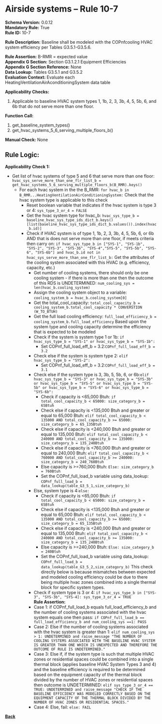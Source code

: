 # Airside systems – Rule 10-7  
**Schema Version:** 0.0.12  
**Mandatory Rule:** True     
**Rule ID:** 10-7  
 
**Rule Description:** Baseline shall be modeled with the COPnfcooling HVAC system efficiency per Tables G3.5.1-G3.5.6.   

**Rule Assertion:** B-RMR = expected value                                           
**Appendix G Section:** Section G3.1.2.1 Equipment Efficiencies  
**Appendix G Section Reference:** None  
**Data Lookup:** Tables G3.5.1 and G3.5.2  
**Evaluation Context:** Evaluate each HeatingVentilationAirAconditioningSystem data table  

**Applicability Checks:**  

1. Applicable to baseline HVAC system types 1, 1b, 2, 3, 3b, 4, 5, 5b, 6, and 6b that do not serve more than one floor.  

**Function Call:**  

1. get_baseline_system_types()
2. get_hvac_systems_5_6_serving_multiple_floors_b()

**Manual Check:** None  

## Rule Logic:  
**Applicability Check 1:**   
- Get list of hvac systems of type 5 and 6 that serve more than one floor: `hvac_sys_serve_more_than_one_flr_list_b = get_hvac_systems_5_6_serving_multiple_floors_b(B_RMR).keys()`
    - For each hvac system in the the B_RMR: `for hvac_b in B_RMR...HeatingVentilationAirConditioningSystem:`
        Check that the hvac system type is applicable to this check
        - Reset boolean variable that indicates if the hvac system is type 3 or 4: `sys_type_3_or_4 = FALSE`
        - Get the hvac system type for hvac_b: `hvac_sys_type_b = baseline_hvac_sys_type_ids_dict_b.keys()[list(baseline_hvac_sys_type_ids_dict_b.values()).index(hvac_b.id)]`
        - Check if HVAC system is of type 1, 1b, 2, 3, 3b, 4, 5, 5b, 6, or 6b AND that is does not serve more than one floor, if meets criteria then carry on: `if hvac_sys_type_b in ["SYS-1", "SYS-1b", "SYS-2", "SYS-3", "SYS-3b", "SYS-4","SYS-5", "SYS-5b", "SYS-6", "SYS-6b"] and hvac_b.id not in hvac_sys_serve_more_than_one_flr_list_b:` 
            Get the attributes of the cooling system associated with this HVAC (e.g. efficiency, capacity, etc.)
            - Get number of cooling systems, there should only be one cooling system - if there is more than one then the outcome of this RDS is UNDETERMINED: `num_cooling_sys = len(hvac_b.cooling_system)` 
            - Assign the cooling system object to a variable: `cooling_system_b = hvac_b.cooling_system[0]`
            - Get the total_cool_capacity: `total_cool_capacity_b = cooling_system_b.total_cool_capacity * CONVERSTION (W_TO_BTUH)`
            - Get the full load cooling efficiency: `full_load_efficiency_b = cooling_system_b.full_load_efficiency`
            Based upon the system type and cooling capacity determine the efficiency that is expected to be modeled
            - Check if the system is system type 1 or 1b: `if hvac_sys_type_b = "SYS-1" or hvac_sys_type_b = "SYS-1b":`
                - Set COPnf_full_load_eff_b = 3.2:`COPnf_full_load_eff_b = 3.2`
            - Check else if the system is system type 2: `elif hvac_sys_type_b = "SYS-2":`
                - Set COPnf_full_load_eff_b = 3.2:`COPnf_full_load_eff_b = 3.1`
            - Check else if the system type is 3, 3b, 5, 5b, 6, or 6b:`elif hvac_sys_type_b = "SYS-3" or hvac_sys_type_b = "SYS-3b" or hvac_sys_type_b = "SYS-5" or hvac_sys_type_b = "SYS-5b" or hvac_sys_type_b = "SYS-6" or hvac_sys_type_b = "SYS-6b":`
                - Check if capacity is <65,000 Btuh: `if total_cool_capacity_b < 65000: size_category_b = 65Btuh`
                - Check else if capacity is <135,000 Btuh and greater or equal to 65,000 Btuh: `elif total_cool_capacity_b < 135000 AND total_cool_capacity_b >= 65000: size_category_b = 65_135Btuh`
                - Check else if capacity is <240,000 Btuh and greater or equal to 135,000 Btuh: `elif total_cool_capacity_b < 240000 AND total_cool_capacity_b >= 135000: size_category_b = 135_240Btuh`
                - Check else if capacity is <760,000 Btuh and greater or equal to 240,000 Btuh: `elif total_cool_capacity_b < 760000 AND total_cool_capacity_b >= 240000: size_category_b = 240_760Btuh`
                - Else capacity is >=760,000 Btuh: `Else: size_category_b = 760Btuh`
                - Set the COPnf_full_load_b variable using data_lookup: `COPnf_full_load_b = data_lookup(table_G3_5_1,size_category_b)`
            - Else, system type is 4:`else:` 
                - Check if capacity is <65,000 Btuh: `if total_cool_capacity_b < 65000: size_category_b = 65Btuh`
                - Check else if capacity is <135,000 Btuh and greater or equal to 65,000 Btuh: `elif total_cool_capacity_b < 135000 AND total_cool_capacity_b >= 65000: size_category_b = 65_135Btuh`
                - Check else if capacity is <240,000 Btuh and greater or equal to 135,000 Btuh: `elif total_cool_capacity_b < 240000 AND total_cool_capacity_b >= 135000: size_category_b = 135_240Btuh`
                - Else capacity is >=240,000 Btuh: `Else: size_category_b = 240Btuh`
                - Set the COPnf_full_load_b variable using data_lookup: `COPnf_full_load_b = data_lookup(table_G3_5_2,size_category_b)`
            This check directly below is because mismatches between expected and modeled cooling efficiency could be due to there being multiple hvac zones combined into a single thermal block for specific system types.
            - Check if system type is 3 or 4: `if hvac_sys_type_b in ["SYS-3", "SYS-3b", "SYS-4]: sys_type_3_or_4 = TRUE`                                      
            **Rule Assertion:**
            - Case 1: if COPnf_full_load_b equals full_load_efficiency_b and the number of cooling systems associated with the hvac system equals one then pass: `if COPnf_full_load_b == full_load_efficiency_b and num_cooling_sys ==1: PASS`
            - Case 2: Else if the number of cooling systems associated with the hvac system is greater than 1: `elif num_cooling_sys > 1: UNDETERMINED and raise_message "THE NUMBER OF COOLING SYSTEMS ASSOCIATED WITH THE BASELINE HVAC SYSTEM IS GREATER THAN ONE WHICH IS UNEXPECTED AND THEREFORE THE OUTCOME OF RULE IS UNDETERMINED."`
            - Case 3: Else if, if the system type is such that multiple HVAC zones or residential spaces could be combined into a single thermal block (applies baseline HVAC System Types 3 and 4) and the baseline efficiency is required to be determined based on the  equipment capacity of the thermal block divided by the number of HVAC zones or residential spaces then outcome is UNDETERMINED: `elif sys_type_3_or_4 == TRUE: UNDETERMINED and raise_message "CHECK IF THE BASELINE EFFICIENCY WAS MODELED CORRECTLY BASED ON THE EQUIPMENT CAPACITY OF THE THERMAL BLOCK DIVIDED BY THE NUMBER OF HVAC ZONES OR RESIDENTIAL SPACES."`
            - Case 4: Else, fail: `else: FAIL`


 **[Back](../_toc.md)**